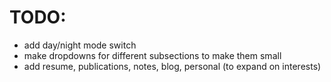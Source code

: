 # TODO:
- add day/night mode switch
- make dropdowns for different subsections to make them small
- add resume, publications, notes, blog, personal (to expand on interests)